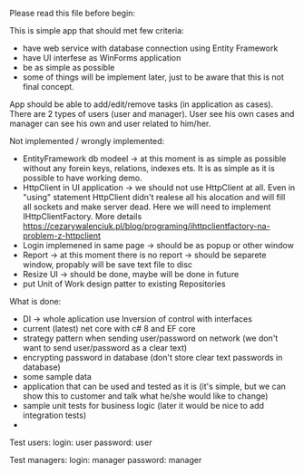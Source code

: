 Please read this file before begin:

This is simple app that should met few criteria:
- have web service with database connection using Entity Framework
- have UI interfese as WinForms application
- be as simple as possible 
- some of things will be implement later, just to be aware that this is not final concept.

App should be able to add/edit/remove tasks (in application as cases). There are 2 types of users (user and manager). User see his own cases and manager can see his own and user related to him/her.

Not implemented / wrongly implemented:
- EntityFramework db modeel -> at this moment is as simple as possible without any forein keys, relations, indexes ets. It is as simple as it is possible to have working demo.
- HttpClient in UI application -> we should not use HttpClient at all. Even in "using" statement HttpClient didn't realese all his alocation and will fill all sockets and make server dead. Here we will need to implement IHttpClientFactory. More details https://cezarywalenciuk.pl/blog/programing/ihttpclientfactory-na-problem-z-httpclient
- Login implemened in same page -> should be as popup or other window
- Report -> at this moment there is no report -> should be separete window, propably will be save text file to disc
- Resize UI -> should be done, maybe will be done in future
- put Unit of Work design patter to existing Repositories

What is done:
- DI -> whole aplication use Inversion of control with interfaces
- current (latest) net core with c# 8 and EF core
- strategy pattern when sending user/password on network (we don't want to send user/password as a clear text)
- encrypting password in database (don't store clear text passwords in database)
- some sample data
- application that can be used and tested as it is (it's simple, but we can show this to customer and talk what he/she would like to change)
- sample unit tests for business logic (later it would be nice to add integration tests)
- 


Test users:
login: user
password: user 

Test managers:
login: manager
password: manager